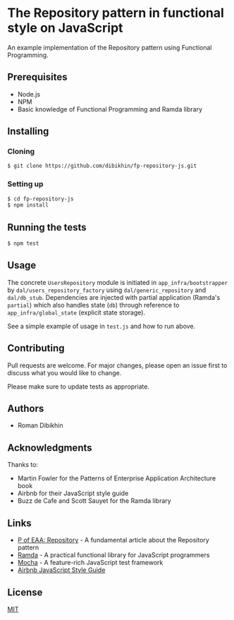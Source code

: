 # The Repository pattern in functional style on JavaScript

An example implementation of the Repository pattern using Functional Programming.

## Prerequisites
- Node.js
- NPM
- Basic knowledge of Functional Programming and Ramda library

## Installing

### Cloning

```bash
$ git clone https://github.com/dibikhin/fp-repository-js.git
```

### Setting up

```bash
$ cd fp-repository-js
$ npm install
```

## Running the tests

```bash
$ npm test
```

## Usage

The concrete `UsersRepository` module is initiated in `app_infra/bootstrapper` by `dal/users_repository_factory` using `dal/generic_repository` and `dal/db_stub`. Dependencies are injected with partial application (Ramda's `partial`) which also handles state (`db`) through reference to `app_infra/global_state` (explicit state storage).

See a simple example of usage in `test.js` and how to run above.

## Contributing
Pull requests are welcome. For major changes, please open an issue first to discuss what you would like to change.

Please make sure to update tests as appropriate.

## Authors
- Roman Dibikhin

## Acknowledgments
Thanks to:
- Martin Fowler for the Patterns of Enterprise Application Architecture book
- Airbnb for their JavaScript style guide
- Buzz de Cafe and Scott Sauyet for the Ramda library

## Links
- [P of EAA: Repository](https://martinfowler.com/eaaCatalog/repository.html) - A fundamental article about the Repository pattern
- [Ramda](https://ramdajs.com) - A practical functional library for JavaScript programmers
- [Mocha](https://mochajs.org) - A feature-rich JavaScript test framework 
- [Airbnb JavaScript Style Guide](https://github.com/airbnb/javascript)

## License
[MIT](LICENSE)
